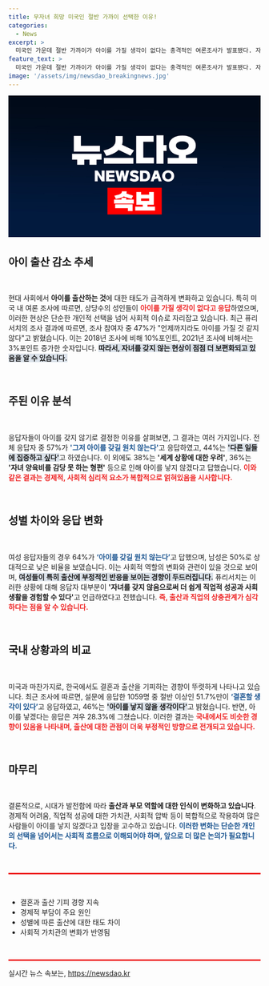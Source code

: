 ```yaml
---
title: 무자녀 희망 미국인 절반 가까이 선택한 이유!
categories:
  - News
excerpt: >
  미국인 가운데 절반 가까이가 아이를 가질 생각이 없다는 충격적인 여론조사가 발표됐다. 자녀 양육비와 세계 상황에 대한 우려가 주된 이유. 한국에서도 비슷한 경향이 뚜렷해, 결혼과 출산 기피가 사회 문제로 떠오르고 있다.
feature_text: >
  미국인 가운데 절반 가까이가 아이를 가질 생각이 없다는 충격적인 여론조사가 발표됐다. 자녀 양육비와 세계 상황에 대한 우려가 주된 이유. 한국에서도 비슷한 경향이 뚜렷해, 결혼과 출산 기피가 사회 문제로 떠오르고 있다.
image: '/assets/img/newsdao_breakingnews.jpg'
---
```


<p><img src="/assets/img/newsdao_breakingnews.jpg" alt="koreaapp 속보" /></p>

<h2 data-ke-size="size26">아이 출산 감소 추세</h2>

<p data-ke-size="size16">&nbsp;</p>

<p>현대 사회에서 <b>아이를 출산하는 것</b>에 대한 태도가 급격하게 변화하고 있습니다. 특히 미국 내 여론 조사에 따르면, 상당수의 성인들이 <b><span style="color: #ee2323;">아이를 가질 생각이 없다고 응답</span></b>하였으며, 이러한 현상은 단순한 개인적 선택을 넘어 사회적 이슈로 자리잡고 있습니다. 최근 퓨리서치의 조사 결과에 따르면, 조사 참여자 중 47%가 "언제까지라도 아이를 가질 것 같지 않다"고 밝혔습니다. 이는 2018년 조사에 비해 10%포인트, 2021년 조사에 비해서는 3%포인트 증가한 숫자입니다. <b><span style="background-color: #21538527;">따라서, 자녀를 갖지 않는 현상이 점점 더 보편화되고 있음을 알 수 있습니다.</span></b></p>

<p data-ke-size="size16">&nbsp;</p>

<h2 data-ke-size="size26">주된 이유 분석</h2>

<p data-ke-size="size16">&nbsp;</p>

<p>응답자들이 아이를 갖지 않기로 결정한 이유를 살펴보면, 그 결과는 여러 가지입니다. 전체 응답자 중 57%가 <b><span style="color: #1a5490;">'그저 아이를 갖길 원치 않는다'</span></b>고 응답하였고, 44%는 <b><span style="background-color: #21538527;">'다른 일들에 집중하고 싶다'</span></b>고 하였습니다. 이 외에도 38%는 <b>'세계 상황에 대한 우려'</b>, 36%는 <b>'자녀 양육비를 감당 못 하는 형편'</b> 등으로 인해 아이를 낳지 않겠다고 답했습니다. <b><span style="color: #ee2323;">이와 같은 결과는 경제적, 사회적 심리적 요소가 복합적으로 얽혀있음을 시사합니다.</span></b></p>

<p data-ke-size="size16">&nbsp;</p>

<h2 data-ke-size="size26">성별 차이와 응답 변화</h2>

<p data-ke-size="size16">&nbsp;</p>

<p>여성 응답자들의 경우 64%가 <b><span style="color: #1a5490;">‘아이를 갖길 원치 않는다’</span></b>고 답했으며, 남성은 50%로 상대적으로 낮은 비율을 보였습니다. 이는 사회적 역할의 변화와 관련이 있을 것으로 보이며, <b><span style="background-color: #21538527;">여성들이 특히 출산에 부정적인 반응을 보이는 경향이 두드러집니다.</span></b> 퓨리서치는 이러한 상황에 대해 응답자 대부분이 <b>'자녀를 갖지 않음으로써 더 쉽게 직업적 성공과 사회생활을 경험할 수 있다'</b>고 언급하였다고 전했습니다. <b><span style="color: #ee2323;">즉, 출산과 직업의 상충관계가 심각하다는 점을 알 수 있습니다.</span></b></p>

<p data-ke-size="size16">&nbsp;</p>

<h2 data-ke-size="size26">국내 상황과의 비교</h2>

<p data-ke-size="size16">&nbsp;</p>

<p>미국과 마찬가지로, 한국에서도 결혼과 출산을 기피하는 경향이 뚜렷하게 나타나고 있습니다. 최근 조사에 따르면, 설문에 응답한 1059명 중 절반 이상인 51.7%만이 <b><span style="color: #1a5490;">‘결혼할 생각이 있다’</span></b>고 응답하였고, 46%는 <b><span style="background-color: #21538527;">'아이를 낳지 않을 생각이다'</span></b>고 밝혔습니다. 반면, 아이를 낳겠다는 응답은 겨우 28.3%에 그쳤습니다. 이러한 결과는 <b><span style="color: #ee2323;">국내에서도 비슷한 경향이 있음을 나타내며, 출산에 대한 관점이 더욱 부정적인 방향으로 전개되고 있습니다.</span></b> </p>

<p data-ke-size="size16">&nbsp;</p>

<h2 data-ke-size="size26">마무리</h2>

<p data-ke-size="size16">&nbsp;</p>

<p>결론적으로, 시대가 발전함에 따라 <b>출산과 부모 역할에 대한 인식이 변화하고 있습니다</b>. 경제적 어려움, 직업적 성공에 대한 가치관, 사회적 압박 등이 복합적으로 작용하여 많은 사람들이 아이를 낳지 않겠다고 입장을 고수하고 있습니다. <b><span style="color: #1a5490;">이러한 변화는 단순한 개인의 선택을 넘어서는 사회적 흐름으로 이해되어야 하며, 앞으로 더 많은 논의가 필요합니다.</span></b></p>

<p data-ke-size="size16">&nbsp;</p>

<hr style="height:3px; background-color:#ee2323; border:none;" />

<p data-ke-size="size16">&nbsp;</p>

<ul>
  <li>결혼과 출산 기피 경향 지속</li>
  <li>경제적 부담이 주요 원인</li>
  <li>성별에 따른 출산에 대한 태도 차이</li>
  <li>사회적 가치관의 변화가 반영됨</li>
</ul>

<p data-ke-size="size16">&nbsp;</p>

<hr style="height:3px; background-color:#ee2323; border:none;" />
실시간 뉴스 속보는, <a href="https://newsdao.kr" rel="dofollow">https://newsdao.kr</a>


